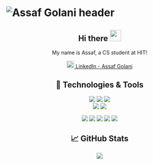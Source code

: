 
# ![Assaf Golani header](https://media.giphy.com/media/HKIufA0UEoeQQ5du2E/giphy.gif) 
<div align='center'>

## Hi there <img src="https://raw.githubusercontent.com/MartinHeinz/MartinHeinz/master/wave.gif" width="30px">

<p> My name is Assaf, a CS student at HIT! </p>
  
<a href="https://www.linkedin.com/in/assaf-golani-2a723a13a/"><img height="20" src="https://github.com/WaylonWalker/WaylonWalker/blob/main/icon/linkedin.png?raw=true">  LinkedIn - Assaf Golani</a>

## 🔧 Technologies & Tools 

![](https://img.shields.io/badge/Code-JavaScript-informational?style=flat&logo=javascript&logoColor=white&color=2bbc8a)
![](https://img.shields.io/badge/Code-HTML-informational?style=flat&logo=html&logoColor=white&color=2bbc8a) 
![](https://img.shields.io/badge/FrameWork-Angular-informational?style=flat&logo=AngularJS&logoColor=white&color=F46530)<br>
![](https://img.shields.io/badge/Code-CSS-informational?style=flat&logo=css&logoColor=white&color=2bbc8a)
![](https://img.shields.io/badge/Code-Java-informational?style=flat&logo=java&logoColor=white&color=2bbc8a)

![](https://img.shields.io/badge/FrameWork-Vue.js-informational?style=flat&logo=vuejs&logoColor=white&color=2bbc8a)
![](https://img.shields.io/badge/FrameWork-Node.js-informational?style=flat&logo=nodejs&logoColor=white&color=2bbc8a)
![](https://img.shields.io/badge/FrameWork-Express.js-informational?style=flat&logo=expressjs&logoColor=white&color=2bbc8a)
![](https://img.shields.io/badge/FrameWork-Mongoose-informational?style=flat&logo=nodejs&logoColor=white&color=2bbc8a)
![](https://img.shields.io/badge/DataBase-MongoDB-informational?style=flat&logo=mongodb&logoColor=white&color=2bbc8a)

## 📈 GitHub Stats
<a href="https://github.com/AssafGolani/AssafGolani">
  <img align="center" src="https://github-readme-stats.vercel.app/api/top-langs/?username=assafgolani&theme=radical" />
</a>
